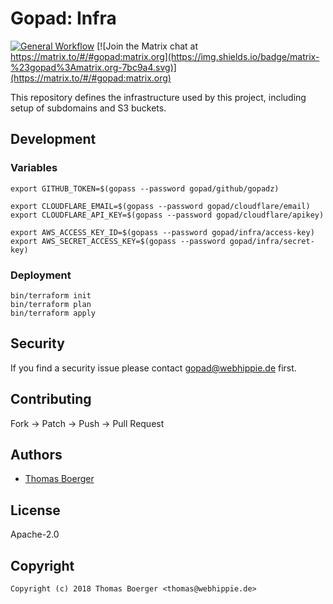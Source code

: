 # Gopad: Infra

[![General Workflow](https://github.com/gopad/gopad-infra/actions/workflows/general.yml/badge.svg)](https://github.com/gopad/gopad-infra/actions/workflows/general.yml) [![Join the Matrix chat at https://matrix.to/#/#gopad:matrix.org](https://img.shields.io/badge/matrix-%23gopad%3Amatrix.org-7bc9a4.svg)](https://matrix.to/#/#gopad:matrix.org)

This repository defines the infrastructure used by this project, including setup
of subdomains and S3 buckets.

## Development

### Variables

```console
export GITHUB_TOKEN=$(gopass --password gopad/github/gopadz)

export CLOUDFLARE_EMAIL=$(gopass --password gopad/cloudflare/email)
export CLOUDFLARE_API_KEY=$(gopass --password gopad/cloudflare/apikey)

export AWS_ACCESS_KEY_ID=$(gopass --password gopad/infra/access-key)
export AWS_SECRET_ACCESS_KEY=$(gopass --password gopad/infra/secret-key)
```

### Deployment

```console
bin/terraform init
bin/terraform plan
bin/terraform apply
```

## Security

If you find a security issue please contact
[gopad@webhippie.de](mailto:gopad@webhippie.de) first.

## Contributing

Fork -> Patch -> Push -> Pull Request

## Authors

-   [Thomas Boerger](https://github.com/tboerger)

## License

Apache-2.0

## Copyright

```console
Copyright (c) 2018 Thomas Boerger <thomas@webhippie.de>
```
